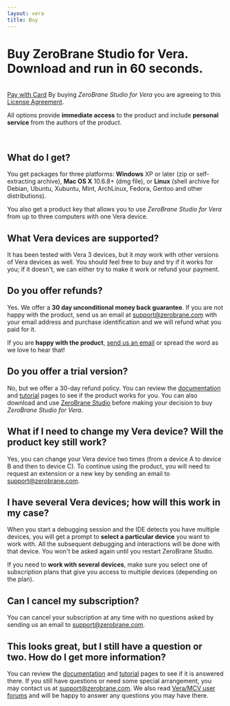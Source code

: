 ```yaml
---
layout: vera
title: Buy
---
```


# Buy ZeroBrane Studio for Vera. Download and run in 60 seconds.

<form action="#" id="PayForm" name="PayForm">
 <div id="pricing-table">&nbsp;</div>
 <div id="next-step">
  <span class="gh-btn"><a class="button" id="pay-with-card-button" href="#">Pay with Card</a></span>
  <span class="pay-message">By buying <em>ZeroBrane Studio for Vera</em> you are agreeing to this <a href="vera-license-agreement.html">License Agreement</a>.</span>
 </div>
</form>

<script>
$(document).ready(function(){
  $('a#pay-with-card-button').click(function(e){
    var selected = $('input[name=plan]:checked');
    var url = 'https://zerobrane.com/pay/vera/'+selected.attr('id');
    modal.open({content: "<iframe src='"+url+"' style='width: 430px; height: 350px' frameborder='0' scrolling='no'></iframe>"});
    e.preventDefault();
  });
});
</script>

All options provide **immediate access** to the product and include **personal service** from the authors of the product.

<div class="separator">&nbsp;</div>

## What do I get?
You get packages for three platforms:
**Windows** XP or later (zip or self-extracting archive), **Mac OS X** 10.6.8+ (dmg file), or **Linux** (shell archive for Debian, Ubuntu, Xubuntu, Mint, ArchLinux, Fedora, Gentoo and other distributions).

You also get a product key that allows you to use _ZeroBrane Studio for Vera_ from up to three computers with one Vera device.

## What Vera devices are supported?

It has been tested with Vera 3 devices, but it *may* work with other versions of Vera devices as well.
You should feel free to buy and try if it works for you; if it doesn't, we can either try to make it work or refund your payment.

## Do you offer refunds?

Yes. We offer a **30 day unconditional money back guarantee**.
If you are not happy with the product, send us an email at [support@zerobrane.com](mailto:support@zerobrane.com) with your email address and purchase identification and we will refund what you paid for it.

If you are **happy with the product**, [send us an email](mailto:support@zerobrane.com) or spread the word as we love to hear that!

## Do you offer a trial version?

No, but we offer a 30-day refund policy.
You can review the [documentation](vera-documentation.html) and [tutorial](vera-tutorials.html) pages to see if the product works for you.
You can also download and use [ZeroBrane Studio](http://studio.zerobrane.com) before making your decision to buy _ZeroBrane Studio for Vera_.

## What if I need to change my Vera device? Will the product key still work?

Yes, you can change your Vera device two times (from a device A to device B and then to device C).
To continue using the product, you will need to request an extension or a new key by sending an email to [support@zerobrane.com](mailto:support@zerobrane.com).

## I have several Vera devices; how will this work in my case?

When you start a debugging session and the IDE detects you have multiple devices, you will get a prompt to **select a particular device** you want to work with.
All the subsequent debugging and interactions will be done with that device.
You won't be asked again until you restart ZeroBrane Studio.

If you need to **work with several devices**, make sure you select one of subscription plans that give you access to multiple devices (depending on the plan).

## Can I cancel my subscription?

You can cancel your subscription at any time with no questions asked by sending us an email to [support@zerobrane.com](mailto:support@zerobrane.com).

## This looks great, but I still have a question or two. How do I get more information?

You can review the [documentation](documentation.html) and [tutorial](tutorials.html) pages to see if it is answered there.
If you still have questions or need some special arrangement, you may contact us at [support@zerobrane.com](mailto:support@zerobrane.com).
We also read [Vera/MCV user forums](http://forum.micasaverde.com/) and will be happy to answer any questions you may have there.
